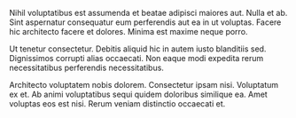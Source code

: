 Nihil voluptatibus est assumenda et beatae adipisci maiores aut. Nulla et ab. Sint aspernatur consequatur eum perferendis aut ea in ut voluptas. Facere hic architecto facere et dolores. Minima est maxime neque porro.
 Ut tenetur consectetur. Debitis aliquid hic in autem iusto blanditiis sed. Dignissimos corrupti alias occaecati. Non eaque modi expedita rerum necessitatibus perferendis necessitatibus.
 Architecto voluptatem nobis dolorem. Consectetur ipsam nisi. Voluptatum ex et. Ab animi voluptatibus sequi quidem doloribus similique ea. Amet voluptas eos est nisi. Rerum veniam distinctio occaecati et.